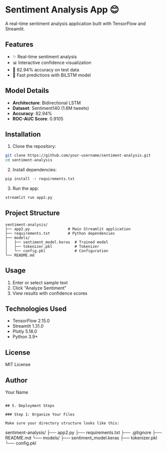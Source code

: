 # Sentiment Analysis App 😊

A real-time sentiment analysis application built with TensorFlow and Streamlit.

## Features

- ✨ Real-time sentiment analysis
- 📊 Interactive confidence visualization
- 🎯 82.94% accuracy on test data
- 🚀 Fast predictions with BiLSTM model

## Model Details

- **Architecture**: Bidirectional LSTM
- **Dataset**: Sentiment140 (1.6M tweets)
- **Accuracy**: 82.94%
- **ROC-AUC Score**: 0.9105

## Installation

1. Clone the repository:
```bash
git clone https://github.com/your-username/sentiment-analysis.git
cd sentiment-analysis
```

2. Install dependencies:
```bash
pip install -r requirements.txt
```

3. Run the app:
```bash
streamlit run app2.py
```

## Project Structure
```
sentiment-analysis/
├── app2.py                 # Main Streamlit application
├── requirements.txt        # Python dependencies
├── models/
│   ├── sentiment_model.keras  # Trained model
│   ├── tokenizer.pkl          # Tokenizer
│   └── config.pkl             # Configuration
└── README.md
```

## Usage

1. Enter or select sample text
2. Click "Analyze Sentiment"
3. View results with confidence scores

## Technologies Used

- TensorFlow 2.15.0
- Streamlit 1.31.0
- Plotly 5.18.0
- Python 3.9+

## License

MIT License

## Author

Your Name
```

## 5. Deployment Steps

### Step 1: Organize Your Files

Make sure your directory structure looks like this:
```
sentiment-analysis/
├── app2.py
├── requirements.txt
├── .gitignore
├── README.md
└── models/
    ├── sentiment_model.keras
    ├── tokenizer.pkl
    └── config.pkl
